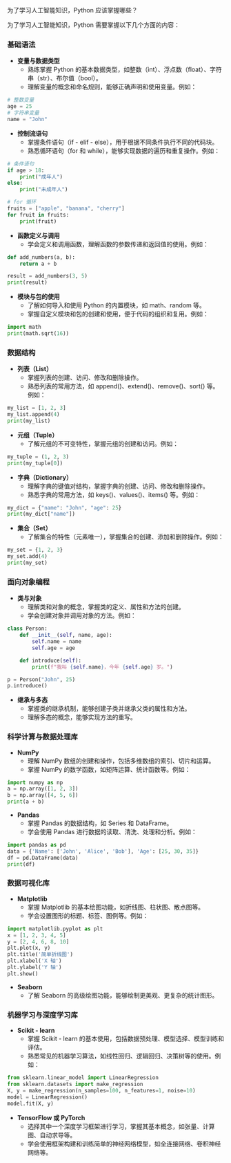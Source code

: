 为了学习人工智能知识，Python 应该掌握哪些？

为了学习人工智能知识，Python 需要掌握以下几个方面的内容：

### 基础语法
- **变量与数据类型**
    - 熟练掌握 Python 的基本数据类型，如整数（int）、浮点数（float）、字符串（str）、布尔值（bool）。
    - 理解变量的概念和命名规则，能够正确声明和使用变量。例如：
```python
# 整数变量
age = 25
# 字符串变量
name = "John"
```
- **控制流语句**
    - 掌握条件语句（if - elif - else），用于根据不同条件执行不同的代码块。
    - 熟悉循环语句（for 和 while），能够实现数据的遍历和重复操作。例如：
```python
# 条件语句
if age > 18:
    print("成年人")
else:
    print("未成年人")

# for 循环
fruits = ["apple", "banana", "cherry"]
for fruit in fruits:
    print(fruit)
```
- **函数定义与调用**
    - 学会定义和调用函数，理解函数的参数传递和返回值的使用。例如：
```python
def add_numbers(a, b):
    return a + b

result = add_numbers(3, 5)
print(result)
```
- **模块与包的使用**
    - 了解如何导入和使用 Python 的内置模块，如 math、random 等。
    - 掌握自定义模块和包的创建和使用，便于代码的组织和复用。例如：
```python
import math
print(math.sqrt(16))
```

### 数据结构
- **列表（List）**
    - 掌握列表的创建、访问、修改和删除操作。
    - 熟悉列表的常用方法，如 append()、extend()、remove()、sort() 等。例如：
```python
my_list = [1, 2, 3]
my_list.append(4)
print(my_list)
```
- **元组（Tuple）**
    - 了解元组的不可变特性，掌握元组的创建和访问。例如：
```python
my_tuple = (1, 2, 3)
print(my_tuple[0])
```
- **字典（Dictionary）**
    - 理解字典的键值对结构，掌握字典的创建、访问、修改和删除操作。
    - 熟悉字典的常用方法，如 keys()、values()、items() 等。例如：
```python
my_dict = {"name": "John", "age": 25}
print(my_dict["name"])
```
- **集合（Set）**
    - 了解集合的特性（元素唯一），掌握集合的创建、添加和删除操作。例如：
```python
my_set = {1, 2, 3}
my_set.add(4)
print(my_set)
```

### 面向对象编程
- **类与对象**
    - 理解类和对象的概念，掌握类的定义、属性和方法的创建。
    - 学会创建对象并调用对象的方法。例如：
```python
class Person:
    def __init__(self, name, age):
        self.name = name
        self.age = age

    def introduce(self):
        print(f"我叫 {self.name}，今年 {self.age} 岁。")

p = Person("John", 25)
p.introduce()
```
- **继承与多态**
    - 掌握类的继承机制，能够创建子类并继承父类的属性和方法。
    - 理解多态的概念，能够实现方法的重写。

### 科学计算与数据处理库
- **NumPy**
    - 理解 NumPy 数组的创建和操作，包括多维数组的索引、切片和运算。
    - 掌握 NumPy 的数学函数，如矩阵运算、统计函数等。例如：
```python
import numpy as np
a = np.array([1, 2, 3])
b = np.array([4, 5, 6])
print(a + b)
```
- **Pandas**
    - 掌握 Pandas 的数据结构，如 Series 和 DataFrame。
    - 学会使用 Pandas 进行数据的读取、清洗、处理和分析。例如：
```python
import pandas as pd
data = {'Name': ['John', 'Alice', 'Bob'], 'Age': [25, 30, 35]}
df = pd.DataFrame(data)
print(df)
```

### 数据可视化库
- **Matplotlib**
    - 掌握 Matplotlib 的基本绘图功能，如折线图、柱状图、散点图等。
    - 学会设置图形的标题、标签、图例等。例如：
```python
import matplotlib.pyplot as plt
x = [1, 2, 3, 4, 5]
y = [2, 4, 6, 8, 10]
plt.plot(x, y)
plt.title('简单折线图')
plt.xlabel('X 轴')
plt.ylabel('Y 轴')
plt.show()
```
- **Seaborn**
    - 了解 Seaborn 的高级绘图功能，能够绘制更美观、更复杂的统计图形。

### 机器学习与深度学习库
- **Scikit - learn**
    - 掌握 Scikit - learn 的基本使用，包括数据预处理、模型选择、模型训练和评估。
    - 熟悉常见的机器学习算法，如线性回归、逻辑回归、决策树等的使用。例如：
```python
from sklearn.linear_model import LinearRegression
from sklearn.datasets import make_regression
X, y = make_regression(n_samples=100, n_features=1, noise=10)
model = LinearRegression()
model.fit(X, y)
```
- **TensorFlow 或 PyTorch**
    - 选择其中一个深度学习框架进行学习，掌握其基本概念，如张量、计算图、自动求导等。
    - 学会使用框架构建和训练简单的神经网络模型，如全连接网络、卷积神经网络等。 